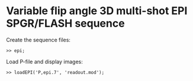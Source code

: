 # Variable flip angle 3D multi-shot EPI SPGR/FLASH sequence

Create the sequence files:
```
>> epi;
```

Load P-file and display images:
```
>> loadEPI('P,epi.7', 'readout.mod');
```
